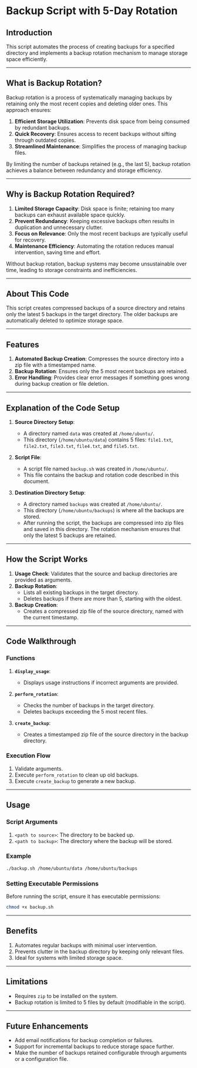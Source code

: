# Backup Script with 5-Day Rotation

## **Introduction**
This script automates the process of creating backups for a specified directory and implements a backup rotation mechanism to manage storage space efficiently.

---

## **What is Backup Rotation?**
Backup rotation is a process of systematically managing backups by retaining only the most recent copies and deleting older ones. This approach ensures:

1. **Efficient Storage Utilization**: Prevents disk space from being consumed by redundant backups.
2. **Quick Recovery**: Ensures access to recent backups without sifting through outdated copies.
3. **Streamlined Maintenance**: Simplifies the process of managing backup files.

By limiting the number of backups retained (e.g., the last 5), backup rotation achieves a balance between redundancy and storage efficiency.

---

## **Why is Backup Rotation Required?**

1. **Limited Storage Capacity**: Disk space is finite; retaining too many backups can exhaust available space quickly.
2. **Prevent Redundancy**: Keeping excessive backups often results in duplication and unnecessary clutter.
3. **Focus on Relevance**: Only the most recent backups are typically useful for recovery.
4. **Maintenance Efficiency**: Automating the rotation reduces manual intervention, saving time and effort.

Without backup rotation, backup systems may become unsustainable over time, leading to storage constraints and inefficiencies.

---

## **About This Code**
This script creates compressed backups of a source directory and retains only the latest 5 backups in the target directory. The older backups are automatically deleted to optimize storage space.

---

## **Features**
1. **Automated Backup Creation**: Compresses the source directory into a zip file with a timestamped name.
2. **Backup Rotation**: Ensures only the 5 most recent backups are retained.
3. **Error Handling**: Provides clear error messages if something goes wrong during backup creation or file deletion.

---

## **Explanation of the Code Setup**

1. **Source Directory Setup**:
   - A directory named `data` was created at `/home/ubuntu/`.
   - This directory (`/home/ubuntu/data`) contains 5 files: `file1.txt`, `file2.txt`, `file3.txt`, `file4.txt`, and `file5.txt`.

2. **Script File**:
   - A script file named `backup.sh` was created in `/home/ubuntu/`.
   - This file contains the backup and rotation code described in this document.

3. **Destination Directory Setup**:
   - A directory named `backups` was created at `/home/ubuntu/`.
   - This directory (`/home/ubuntu/backups`) is where all the backups are stored.
   - After running the script, the backups are compressed into zip files and saved in this directory. The rotation mechanism ensures that only the latest 5 backups are retained.

---

## **How the Script Works**

1. **Usage Check**: Validates that the source and backup directories are provided as arguments.
2. **Backup Rotation**:
   - Lists all existing backups in the target directory.
   - Deletes backups if there are more than 5, starting with the oldest.
3. **Backup Creation**:
   - Creates a compressed zip file of the source directory, named with the current timestamp.

---

## **Code Walkthrough**

### **Functions**

1. **`display_usage`**:
   - Displays usage instructions if incorrect arguments are provided.

2. **`perform_rotation`**:
   - Checks the number of backups in the target directory.
   - Deletes backups exceeding the 5 most recent files.

3. **`create_backup`**:
   - Creates a timestamped zip file of the source directory in the backup directory.

### **Execution Flow**
1. Validate arguments.
2. Execute `perform_rotation` to clean up old backups.
3. Execute `create_backup` to generate a new backup.

---

## **Usage**

### **Script Arguments**
1. `<path to source>`: The directory to be backed up.
2. `<path to backup>`: The directory where the backup will be stored.

### **Example**
```bash
./backup.sh /home/ubuntu/data /home/ubuntu/backups
```

### **Setting Executable Permissions**
Before running the script, ensure it has executable permissions:
```bash
chmod +x backup.sh
```

---

## **Benefits**
1. Automates regular backups with minimal user intervention.
2. Prevents clutter in the backup directory by keeping only relevant files.
3. Ideal for systems with limited storage space.

---

## **Limitations**
- Requires `zip` to be installed on the system.
- Backup rotation is limited to 5 files by default (modifiable in the script).

---

## **Future Enhancements**
- Add email notifications for backup completion or failures.
- Support for incremental backups to reduce storage space further.
- Make the number of backups retained configurable through arguments or a configuration file.
